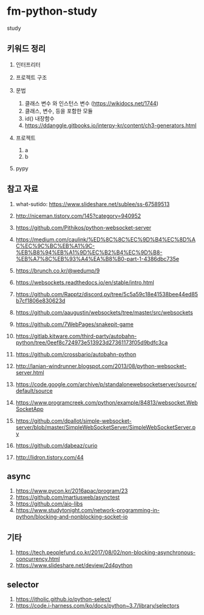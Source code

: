 # fm-python-study
study

## 키워드 정리

1. 인터프리터 
1. 프로젝트 구조
1. 문법
    1. 클래스 변수 와 인스턴스 변수 (https://wikidocs.net/1744)
    1. 클래스, 변수,  등을 포함한 모듈
    1. id() 내장함수
    1. https://ddanggle.gitbooks.io/interpy-kr/content/ch3-generators.html  
1. 프로젝트
    1. a
    1. b

1. pypy



## 참고 자료

1. what-sutido: https://www.slideshare.net/sublee/ss-67589513
1. http://niceman.tistory.com/145?category=940952
1. https://github.com/Pithikos/python-websocket-server

1. https://medium.com/caulink/%ED%8C%8C%EC%9D%B4%EC%8D%AC%EC%9C%BC%EB%A1%9C-%EB%B8%94%EB%A1%9D%EC%B2%B4%EC%9D%B8-%EB%A7%8C%EB%93%A4%EA%B8%B0-part-1-4386dbc735e
1. https://brunch.co.kr/@wedump/9
1. https://websockets.readthedocs.io/en/stable/intro.html
1. https://github.com/Rapptz/discord.py/tree/5c5a59c18e41538bee44ed85b7cf1806e830623d
1. https://github.com/aaugustin/websockets/tree/master/src/websockets
1. https://github.com/7WebPages/snakepit-game
1. https://gitlab.kitware.com/third-party/autobahn-python/tree/0eef8c724973e513923d27361173f05d9bdfc3ca
1. https://github.com/crossbario/autobahn-python
1. http://lanian-windrunner.blogspot.com/2013/08/python-websocket-server.html
1. https://code.google.com/archive/p/standalonewebsocketserver/source/default/source
1. https://www.programcreek.com/python/example/84813/websocket.WebSocketApp
1. https://github.com/dpallot/simple-websocket-server/blob/master/SimpleWebSocketServer/SimpleWebSocketServer.py
1. https://github.com/dabeaz/curio
1. http://lidron.tistory.com/44 

## async
1. https://www.pycon.kr/2016apac/program/23
1. https://github.com/martiusweb/asynctest
1. https://github.com/aio-libs
1. https://www.studytonight.com/network-programming-in-python/blocking-and-nonblocking-socket-io


## 기타
1. https://tech.peoplefund.co.kr/2017/08/02/non-blocking-asynchronous-concurrency.html
1. https://www.slideshare.net/deview/2d4python

## selector
1. https://itholic.github.io/python-select/
1. https://code.i-harness.com/ko/docs/python~3.7/library/selectors
